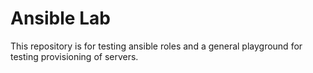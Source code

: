 # Ansible Lab

This repository is for testing ansible roles and a general playground for testing provisioning of servers.
